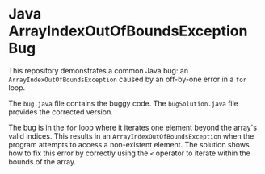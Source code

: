 # Java ArrayIndexOutOfBoundsException Bug

This repository demonstrates a common Java bug: an `ArrayIndexOutOfBoundsException` caused by an off-by-one error in a `for` loop.

The `bug.java` file contains the buggy code.  The `bugSolution.java` file provides the corrected version.

The bug is in the `for` loop where it iterates one element beyond the array's valid indices. This results in an `ArrayIndexOutOfBoundsException` when the program attempts to access a non-existent element. The solution shows how to fix this error by correctly using the `<` operator to iterate within the bounds of the array.